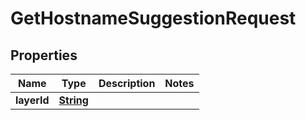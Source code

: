 

# GetHostnameSuggestionRequest


## Properties

| Name | Type | Description | Notes |
|------------ | ------------- | ------------- | -------------|
|**layerId** | [**String**](String.md) |  |  |



